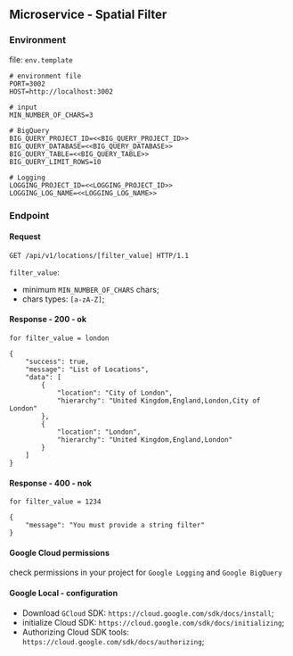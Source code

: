 ## Microservice - Spatial Filter

### Environment

file: `env.template`

```
# environment file
PORT=3002
HOST=http://localhost:3002

# input
MIN_NUMBER_OF_CHARS=3

# BigQuery
BIG_QUERY_PROJECT_ID=<<BIG_QUERY_PROJECT_ID>>
BIG_QUERY_DATABASE=<<BIG_QUERY_DATABASE>>
BIG_QUERY_TABLE=<<BIG_QUERY_TABLE>>
BIG_QUERY_LIMIT_ROWS=10

# Logging
LOGGING_PROJECT_ID=<<LOGGING_PROJECT_ID>>
LOGGING_LOG_NAME=<<LOGGING_LOG_NAME>>
```

### Endpoint

#### Request
```
GET /api/v1/locations/[filter_value] HTTP/1.1
```
`filter_value`:
- minimum `MIN_NUMBER_OF_CHARS` chars;
- chars types: `[a-zA-Z]`;

#### Response - 200 - ok
```
for filter_value = london
```

```
{
    "success": true,
    "message": "List of Locations",
    "data": [
        {
            "location": "City of London",
            "hierarchy": "United Kingdom,England,London,City of London"
        },
        {
            "location": "London",
            "hierarchy": "United Kingdom,England,London"
        }
    ]
}
```

#### Response - 400 - nok
```
for filter_value = 1234
```

```
{
    "message": "You must provide a string filter"
}
```

#### Google Cloud permissions
check permissions in your project for `Google Logging` and `Google BigQuery`

#### Google Local - configuration

- Download `GCloud` SDK: `https://cloud.google.com/sdk/docs/install`;
- initialize Cloud SDK: `https://cloud.google.com/sdk/docs/initializing`;
- Authorizing Cloud SDK tools: `https://cloud.google.com/sdk/docs/authorizing`;

